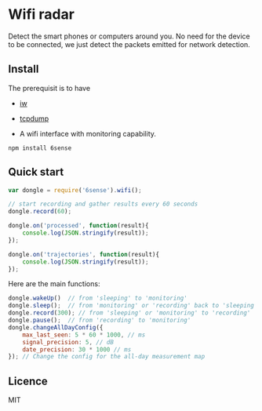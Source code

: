 # Wifi radar

Detect the smart phones or computers around you. No need for the device to be connected, we just detect the packets emitted for network detection.


## Install

The prerequisit is to have

* [iw](http://wireless.kernel.org/en/users/Documentation/iw)

* [tcpdump](http://www.tcpdump.org/)

* A wifi interface with monitoring capability.

```
npm install 6sense
```

## Quick start


```javascript
var dongle = require('6sense').wifi(); 

// start recording and gather results every 60 seconds
dongle.record(60);

dongle.on('processed', function(result){
	console.log(JSON.stringify(result));
});

dongle.on('trajectories', function(result){
	console.log(JSON.stringify(result));
});
```

Here are the main functions:

```js
dongle.wakeUp()  // from 'sleeping' to 'monitoring'
dongle.sleep();  // from 'monitoring' or 'recording' back to 'sleeping'
dongle.record(300); // from 'sleeping' or 'monitoring' to 'recording'
dongle.pause();  // from 'recording' to 'monitoring'
dongle.changeAllDayConfig({
	max_last_seen: 5 * 60 * 1000, // ms
	signal_precision: 5, // dB
	date_precision: 30 * 1000 // ms
}); // Change the config for the all-day measurement map
```



## Licence

MIT



